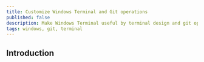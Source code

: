 ```yaml
---
title: Customize Windows Terminal and Git operations
published: false
description: Make Windows Terminal useful by terminal design and git operations
tags: windows, git, terminal
---
```


## Introduction
